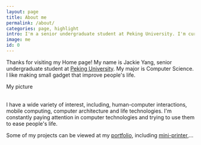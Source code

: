 ```yaml
---
layout: page
title: About me
permalink: /about/
categories: page, highlight
intro: I'm a senior undergraduate student at Peking University. I'm currently working with Prof.Chenren Xu at Peking University. <br/> <br/> I have a strong technical background, and like to use it into designing new interaction technique and make cool gadget.
image: me
id: 0
---
```


Thanks for visiting my Home page! My name is Jackie Yang, senior undergraduate student at [Peking University](http://english.pku.edu.cn). My major is Computer Science. I like making small gadget that improve people's life.

<div class="my-card-image mdl-card mdl-shadow--2dp" style="background: url({{ 'jackieyang' | asset_path }}) center / cover;">
  <div class="mdl-card__title mdl-card--expand"></div>
  <div class="mdl-card__actions">
    <span class="my-card-image__filename">My picture</span>
  </div>
</div>
<br/>

I have a wide variety of interest, including, human-computer interactions, mobile computing, computer architecture and life technologies. I'm constantly paying attention in computer technologies and trying to use them to ease people's life.

Some of my projects can be viewed at my [portfolio](/projects/), including [mini-printer](portfolio/mini-printer.html),...